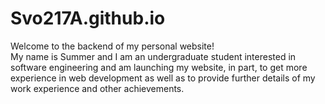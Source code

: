 # Svo217A.github.io 
Welcome to the backend of my personal website!  
My name is Summer and I am an undergraduate student interested in software engineering and am launching my website, in part, to get more experience in web development as well as to provide further details of my work experience and other achievements. 
